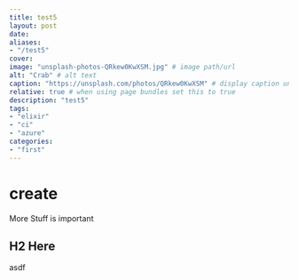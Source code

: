```yaml
---
title: test5
layout: post
date: 
aliases:
- "/test5"
cover:
image: "unsplash-photos-QRkew0KwXSM.jpg" # image path/url
alt: "Crab" # alt text
caption: "https://unsplash.com/photos/QRkew0KwXSM" # display caption under cover
relative: true # when using page bundles set this to true
description: "test5"
tags:
- "elixir"
- "ci"
- "azure"
categories:
- "first"
---
```


# create

More Stuff is important

## H2 Here
asdf